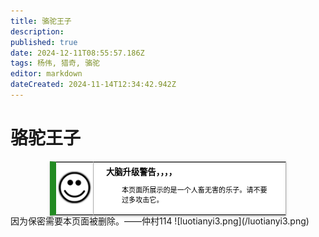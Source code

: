 ```yaml
---
title: 骆驼王子
description: 
published: true
date: 2024-12-11T08:55:57.186Z
tags: 杨伟, 猎奇, 骆驼
editor: markdown
dateCreated: 2024-11-14T12:34:42.942Z
---
```


# 骆驼王子
<style>
  /* 默认浅色模式样式 */
  .custom-table {
    font-size: 95%;
    width: 75%;
    margin: 0 auto -2px auto;
    box-shadow: 0 1px 2px 0 rgba(0,0,0,.14), 0 1px 5px 0 rgba(0,0,0,.12), 0 2px 1px -2px rgba(0,0,0,.2);
    border: 1px #AAA solid;
    border-left: 10px solid #228b22;
    border-collapse: collapse;
    background-color: white;
    color: black;
  }

  /* 深色模式样式 */
  @media (prefers-color-scheme: dark) {
    .custom-table {
      background-color: black;
      color: white;
      border-left: 10px solid #1E90FF;
    }
  }
</style>

<table class="custom-table">
  <tr>
    <td style="width: 55px; padding: 2px; text-align: center; border-right:1px solid #AAA;">
      <img src="/乐子.png" alt="乐子.png" />
    </td>
    <td style="padding: 5px 20px;">
      <b>大脑升级警告，，，，</b>
      <div style="font-size: smaller; margin: 2px 0px 2px 25px;">
        <p>本页面所展示的是一个人畜无害的乐子。请不要过多攻击它。</p>
      </div>
    </td>
  </tr>
</table>
因为保密需要本页面被删除。——仲村114
![luotianyi3.png](/luotianyi3.png)